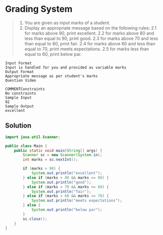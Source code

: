 # Grading System

> 1. You are given as input marks of a student.
> 2. Display an appropriate message based on the following rules:
>    2.1 for marks above 90, print excellent.
>    2.2 for marks above 80 and less than equal to 90, print good.
>    2.3 for marks above 70 and less than equal to 80, print fair.
>    2.4 for marks above 60 and less than equal to 70, print meets expectations.
>    2.5 for marks less than equal to 60, print below par.

```
Input Format
Input is handled for you and provided as variable marks
Output Format
Appropriate message as per student's marks
Question Video

COMMENTConstraints
No constraints
Sample Input
92
Sample Output
excellent
```

## Solution

```java
import java.util.Scanner;

public class Main {
    public static void main(String[] args) {
        Scanner sc = new Scanner(System.in);
        int marks = sc.nextInt();

        if (marks > 90) {
            System.out.println("excellent");
        } else if (marks > 80 && marks <= 90) {
            System.out.println("good");
        } else if (marks > 70 && marks <= 80) {
            System.out.println("fair");
        } else if (marks > 60 && marks <= 70) {
            System.out.println("meets expectations");
        } else {
            System.out.println("below par");
        }
        sc.close();
    }
}
```
